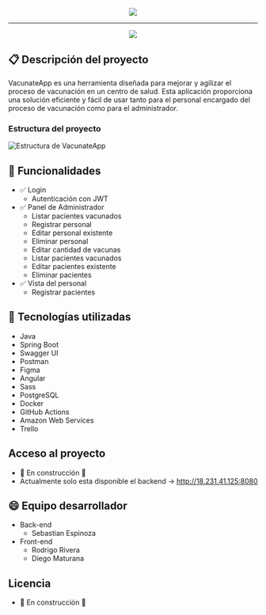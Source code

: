 <p align="center">
  <img src="https://github.com/Jebuzlml/vacunateApp/assets/88462855/e3c38fc6-82bb-4773-9473-b6ed00c98cab" >
</p>

<hr>

 <p align="center">
  <img src="https://img.shields.io/badge/status-En%20desarrollo-green?style=for-the-badge">
 </p>

## :clipboard: Descripción del proyecto 
VacunateApp es una herramienta diseñada para mejorar y agilizar el proceso de vacunación en un centro de salud. Esta aplicación proporciona una solución eficiente y fácil de usar tanto para el personal encargado del proceso de  vacunación como para el administrador.

### Estructura del proyecto
![Estructura de VacunateApp](https://github.com/Jebuzlml/vacunateApp/assets/88462855/053e78cc-bd7c-41cf-9ca7-90b2f66fba44)
## :pushpin: Funcionalidades
- :white_check_mark: Login
	- Autenticación con JWT
- :white_check_mark: Panel de Administrador
	- Listar pacientes vacunados
	- Registrar personal
	- Editar personal existente
	- Eliminar personal
	- Editar cantidad de vacunas
	- Listar pacientes vacunados
	- Editar pacientes existente
	- Eliminar pacientes
- :white_check_mark: Vista del personal
	-  Registrar pacientes
## :hammer: Tecnologías utilizadas
- Java
- Spring Boot
- Swagger UI
- Postman
- Figma
- Angular
- Sass
- PostgreSQL
- Docker
- GitHub Actions
- Amazon Web Services
- Trello
## Acceso al proyecto
- :construction: En construcción :construction:
- Actualmente solo esta disponible el backend -> http://18.231.41.125:8080
## :smile: Equipo desarrollador 
- Back-end
	- Sebastian Espinoza
- Front-end
	- Rodrigo Rivera
	- Diego Maturana
## Licencia
- :construction: En construcción :construction:
